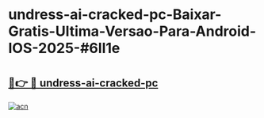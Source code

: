 # undress-ai-cracked-pc-Baixar-Gratis-Ultima-Versao-Para-Android-IOS-2025-#6ll1e

# <h2><a href="https://ainizakaria.my?title=undress-ai-cracked-pc&ref=25M">🔗👉 🔴 undress-ai-cracked-pc</a></h2>

[![acn](https://github.com/user-attachments/assets/0f9c940e-d8b0-45ae-aac7-cd30a18b3e1c)](https://ainizakaria.my?title=undress-ai-cracked-pc&ref=25M)

